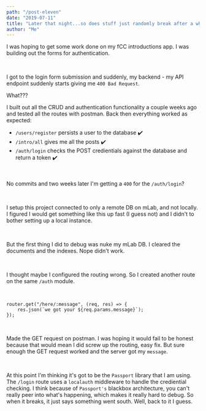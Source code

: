 ```yaml
---
path: "/post-eleven"
date: "2019-07-11"
title: "Later that night...so does stuff just randomly break after a while???"
author: "Me"
---
```


I was hoping to get some work done on my fCC introductions app. I was building out the forms for authentication.

<br/>

I got to the login form submission and suddenly, my backend - my API endpoint suddenly starts giving me `400 Bad Request`.

What???

I built out all the CRUD and authentication functionality a couple weeks ago and tested all the routes with postman. Back then everything worked as expected:

- `/users/register` persists a user to the database :heavy_check_mark:
- `/intro/all` gives me all the posts :heavy_check_mark:
- `/auth/login` checks the POST credientials against the database and return a token :heavy_check_mark:

<br/>

No commits and two weeks later I'm getting a `400` for the `/auth/login`?

<br/>

I setup this project connected to only a remote DB on mLab, and not locally. I figured I would get something like this up fast (I guess not) and I didn't to bother setting up a local instance.

<br/>

But the first thing I did to debug was nuke my mLab DB. I cleared the documents and the indexes. Nope didn't work.

<br/>

I thought maybe I configured the routing wrong. So I created another route on the same `/auth` module.

<br/>

```
router.get("/here/:message", (req, res) => {
    res.json(`we got your ${req.params.message}`);
});
```
<br/>

Made the GET request on postman. I was hoping it would fail to be honest because that would mean I did screw up the routing, easy fix. But sure enough the GET request worked and the server got my `message`.

<br/>

At this point I'm thinking it's got to be the `Passport` library that I am using. The `/login` route uses a `localauth` middleware to handle the crediential checking. I think because of `Passport's` blackbox architecture, you can't really peer into what's happening, which makes it really hard to debug. So when it breaks, it just says something went south. Well, back to it I guess.